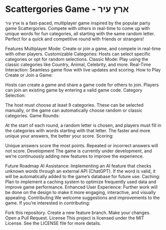 # Scattergories Game - ארץ עיר
ארץ עיר is a fast-paced, multiplayer game inspired by the popular party game Scattergories. Compete with others in real-time to come up with unique words for fun categories, all starting with the same random letter. Perfect for a quick and competitive round with friends or strangers!

Features
Multiplayer Mode: Create or join a game, and compete in real-time with other players.
Customizable Categories: Hosts can select specific categories or opt for random selections.
Classic Mode: Play using the classic categories like Country, Animal, Celebrity, and more.
Real-Time Interaction: Seamless game flow with live updates and scoring.
How to Play
Create or Join a Game:

Hosts can create a game and share a game code for others to join.
Players can join an existing game by entering a valid game code.
Category Selection:

The host must choose at least 9 categories. These can be selected manually, or the game can automatically choose random or classic categories.
Game Rounds:

At the start of each round, a random letter is chosen, and players must fill in the categories with words starting with that letter.
The faster and more unique your answers, the better your score.
Scoring:

Unique answers score the most points. Repeated or incorrect answers will not score.
Development
The game is currently under development, and we're continuously adding new features to improve the experience.

Future Roadmap
AI Assistance: Implementing an AI feature that checks unknown words through an external API (ChatGPT). If the word is valid, it will be automatically added to the game’s database for future use.
Caching: Plan to implement a caching system to optimize frequently used data and improve game performance.
Enhanced User Experience: Further work will be done on the design to make it more engaging, interactive, and visually appealing.
Contributing
We welcome suggestions and improvements to the game. If you’re interested in contributing:

Fork this repository.
Create a new feature branch.
Make your changes.
Open a Pull Request.
License
This project is licensed under the MIT License. See the LICENSE file for more details.

